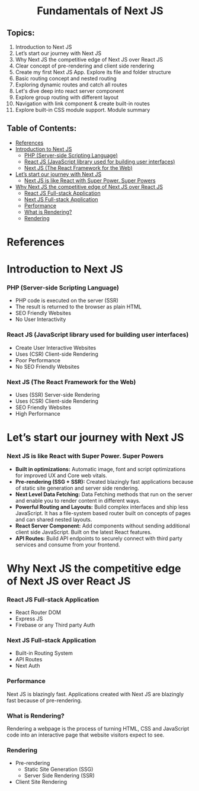 <h1 align='center'>Fundamentals of Next JS</h1>

## Topics:

1. Introduction to Next JS
2. Let’s start our journey with Next JS
3. Why Next JS the competitive edge of Next JS over React JS
4. Clear concept of pre-rendering and client side rendering
5. Create my first Next JS App. Explore its file and folder structure
6. Basic routing concept and nested routing
7. Exploring dynamic routes and catch all routes
8. Let's dive deep into react server component
9. Explore group routing with different layout
10. Navigation with link component & create built-in routes
11. Explore built-in CSS module support. Module summary

## Table of Contents:

- [References](#references)
- [Introduction to Next JS](#introduction-to-next-js)
  - [PHP (Server-side Scripting Language)](#php-server-side-scripting-language)
  - [React JS (JavaScript library used for building user interfaces)](#react-js-javascript-library-used-for-building-user-interfaces)
  - [Next JS (The React Framework for the Web)](#next-js-the-react-framework-for-the-web)
- [Let’s start our journey with Next JS](#lets-start-our-journey-with-next-js)
  - [Next JS is like React with Super Power. Super Powers](#next-js-is-like-react-with-super-power-super-powers)
- [Why Next JS the competitive edge of Next JS over React JS](#why-next-js-the-competitive-edge-of-next-js-over-react-js)
  - [React JS Full-stack Application](#react-js-full-stack-application)
  - [Next JS Full-stack Application](#next-js-full-stack-application)
  - [Performance](#performance)
  - [What is Rendering?](#what-is-rendering)
  - [Rendering](#rendering)

# References

# Introduction to Next JS

### PHP (Server-side Scripting Language)

- PHP code is executed on the server (SSR)
- The result is returned to the browser as plain HTML
- SEO Friendly Websites
- No User Interactivity

### React JS (JavaScript library used for building user interfaces)

- Create User Interactive Websites
- Uses (CSR) Client-side Rendering
- Poor Performance
- No SEO Friendly Websites

### Next JS (The React Framework for the Web)

- Uses (SSR) Server-side Rendering
- Uses (CSR) Client-side Rendering
- SEO Friendly Websites
- High Performance

# Let’s start our journey with Next JS

### Next JS is like React with Super Power. Super Powers

- **Built in optimizations:** Automatic image, font and script optimizations for improved UX and Core web vitals.
- **Pre-rendering (SSG + SSR):** Created blazingly fast applications because of static site generation and server side rendering.
- **Next Level Data Fetching:** Data Fetching methods that run on the server and enable you to render content in different ways.
- **Powerful Routing and Layouts:** Build complex interfaces and ship less JavaScript. It has a file-system based router built on concepts of pages and can shared nested layouts.
- **React Server Component:** Add components without sending additional client side JavaScript. Built on the latest React features.
- **API Routes:** Build API endpoints to securely connect with third party services and consume from your frontend.

# Why Next JS the competitive edge of Next JS over React JS

### React JS Full-stack Application

- React Router DOM
- Express JS
- Firebase or any Third party Auth

### Next JS Full-stack Application

- Built-in Routing System
- API Routes
- Next Auth

### Performance

Next JS is blazingly fast. Applications created with Next JS are blazingly fast because of pre-rendering.

### What is Rendering?

Rendering a webpage is the process of turning HTML, CSS and JavaScript code into an interactive page that website visitors expect to see.

### Rendering

- Pre-rendering
  - Static Site Generation (SSG)
  - Server Side Rendering (SSR)
- Client Site Rendering

